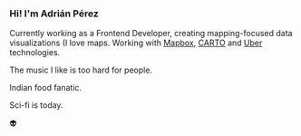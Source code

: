 ### Hi! I'm Adrián Pérez

Currently working as a Frontend Developer, creating mapping-focused data visualizations (I love maps. Working with [Mapbox](https://www.mapbox.com/), [CARTO](https://carto.com/) and [Uber](https://deck.gl/) technologies.

The music I like is too hard for people.

Indian food fanatic.

Sci-fi is today.

:alien:


